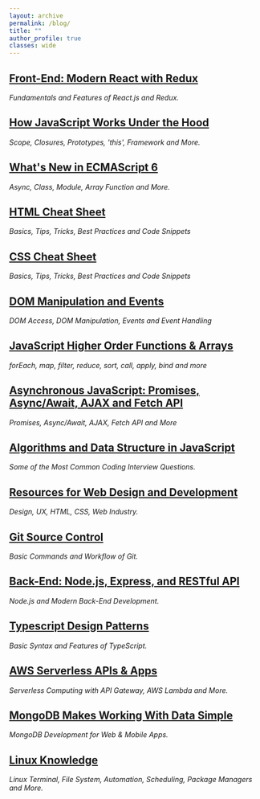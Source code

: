 ```yaml
---
layout: archive
permalink: /blog/
title: ""
author_profile: true
classes: wide
---
```


## [Front-End: Modern React with Redux](../_posts/2019-10-06-react.md)
*Fundamentals and Features of React.js and Redux.*

## [How JavaScript Works Under the Hood](../_posts/2020-01-12-jsunderhood.md)
*Scope, Closures, Prototypes, 'this', Framework and More.*

## [What's New in ECMAScript 6](../_posts/2019-09-10-es6.md)
*Async, Class, Module, Array Function and More.*

## [HTML Cheat Sheet](../_posts/2020-01-20-htmlcs.md)
*Basics, Tips, Tricks, Best Practices and Code Snippets*

## [CSS Cheat Sheet](../_posts/2020-01-30-csscs.md)
*Basics, Tips, Tricks, Best Practices and Code Snippets*

## [DOM Manipulation and Events](../_posts/2019-09-10-dom.md)
*DOM Access, DOM Manipulation, Events and Event Handling*

## [JavaScript Higher Order Functions & Arrays](../_posts/2019-09-12-jsf.md)
*forEach, map, filter, reduce, sort, call, apply, bind and more*

## [Asynchronous JavaScript: Promises, Async/Await, AJAX and Fetch API](../_posts/2019-09-16-asyjs.md)
*Promises, Async/Await, AJAX, Fetch API and More*

## [Algorithms and Data Structure in JavaScript](../_posts/2019-09-14-algodata.md)
*Some of the Most Common Coding Interview Questions.*

## [Resources for Web Design and Development](../_posts/2019-10-03-resources.md)
*Design, UX, HTML, CSS, Web Industry.*

## [Git Source Control](../_posts/2019-09-05-git.md)
*Basic Commands and Workflow of Git.*

## [Back-End: Node.js, Express, and RESTful API](../_posts/2020-01-25-node.md)
*Node.js and Modern Back-End Development.*

## [Typescript Design Patterns](../_posts/2019-12-02-TypeScript.md)
*Basic Syntax and Features of TypeScript.*

## [AWS Serverless APIs & Apps](../_posts/2019-10-03-awsServerless.md)
*Serverless Computing with API Gateway, AWS Lambda and More.*

## [MongoDB Makes Working With Data Simple](../_posts/2019-11-01-MongoDB.md)
*MongoDB Development for Web & Mobile Apps.*

## [Linux Knowledge](../_posts/2019-11-05-Linux.md)
*Linux Terminal, File System, Automation, Scheduling, Package Managers and More.*

